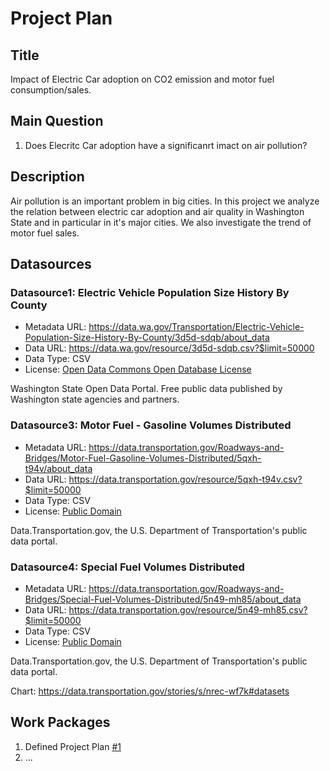 # Project Plan

## Title
<!-- Give your project a short title. -->
Impact of Electric Car adoption on CO2 emission and motor fuel consumption/sales.

## Main Question

<!-- Think about one main question you want to answer based on the data. -->
1. Does Elecritc Car adoption have a significanrt imact on air pollution?

## Description

<!-- Describe your data science project in max. 200 words. Consider writing about why and how you attempt it. -->
Air pollution is an important problem in big cities. In this project we analyze the relation between electric car adoption and air quality in Washington State and in particular in it's major cities. We also investigate the trend of motor fuel sales.

## Datasources

<!-- Describe each datasources you plan to use in a section. Use the prefic "DatasourceX" where X is the id of the datasource. -->

### Datasource1: Electric Vehicle Population Size History By County
* Metadata URL: https://data.wa.gov/Transportation/Electric-Vehicle-Population-Size-History-By-County/3d5d-sdqb/about_data
* Data URL: https://data.wa.gov/resource/3d5d-sdqb.csv?$limit=50000
* Data Type: CSV
* License: [Open Data Commons Open Database License](https://opendatacommons.org/licenses/odbl/1-0/)

Washington State Open Data Portal. Free public data published by Washington state agencies and partners.

### Datasource3: Motor Fuel - Gasoline Volumes Distributed
* Metadata URL: https://data.transportation.gov/Roadways-and-Bridges/Motor-Fuel-Gasoline-Volumes-Distributed/5qxh-t94v/about_data
* Data URL: https://data.transportation.gov/resource/5qxh-t94v.csv?$limit=50000
* Data Type: CSV
* License: [Public Domain](https://opendatacommons.org/licenses/pddl/)

Data.Transportation.gov, the U.S. Department of Transportation's public data portal.

### Datasource4: Special Fuel Volumes Distributed
* Metadata URL: https://data.transportation.gov/Roadways-and-Bridges/Special-Fuel-Volumes-Distributed/5n49-mh85/about_data
* Data URL: https://data.transportation.gov/resource/5n49-mh85.csv?$limit=50000
* Data Type: CSV
* License: [Public Domain](https://opendatacommons.org/licenses/pddl/)

Data.Transportation.gov, the U.S. Department of Transportation's public data portal.

Chart: https://data.transportation.gov/stories/s/nrec-wf7k#datasets


## Work Packages

<!-- List of work packages ordered sequentially, each pointing to an issue with more details. -->

1. Defined Project Plan [#1][i1]
2. ...

[i1]: https://github.com/korn3lie/made-project/issues/1